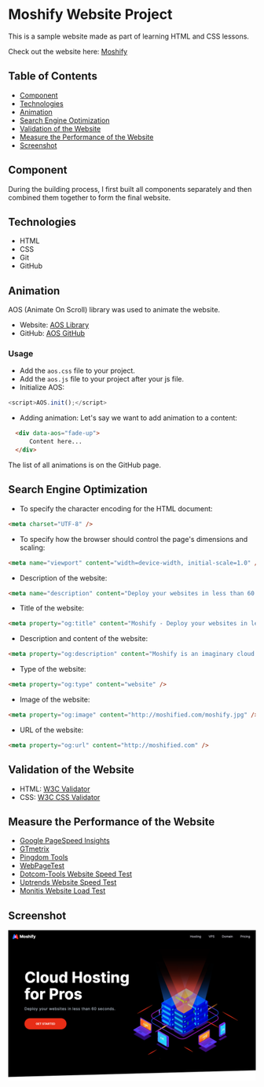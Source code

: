 # Moshify Website Project

This is a sample website made as part of learning HTML and CSS lessons.

Check out the website here: [Moshify](moshify-atsr-djrrwiqhd-studentcontentcreatorgmailcoms-projects.vercel.app)

## Table of Contents

- [Component](#component)
- [Technologies](#technologies)
- [Animation](#animation)
- [Search Engine Optimization](#search-engine-optimization)
- [Validation of the Website](#validation-of-the-website)
- [Measure the Performance of the Website](#measure-the-performance-of-the-website)
- [Screenshot](#screenshot)

## Component

During the building process, I first built all components separately and then combined them together to form the final website.

## Technologies

- HTML
- CSS
- Git
- GitHub

## Animation

AOS (Animate On Scroll) library was used to animate the website.

- Website: [AOS Library](https://michalsnik.github.io/aos/)
- GitHub: [AOS GitHub](https://github.com/michalsnik/aos)

### Usage

- Add the `aos.css` file to your project.
- Add the `aos.js` file to your project after your js file.
- Initialize AOS:

```javaScript
<script>AOS.init();</script>
```

- Adding animation:
  Let's say we want to add animation to a content:

```html
  <div data-aos="fade-up">
      Content here...
  </div>
```

The list of all animations is on the GitHub page.

## Search Engine Optimization

- To specify the character encoding for the HTML document:

```html
<meta charset="UTF-8" />
```

- To specify how the browser should control the page's dimensions and scaling:

```html
<meta name="viewport" content="width=device-width, initial-scale=1.0" />
```

- Description of the website:

```html
<meta name="description" content="Deploy your websites in less than 60 seconds." />
```

- Title of the website:

```html
<meta property="og:title" content="Moshify - Deploy your websites in less than 60 seconds." />
```

- Description and content of the website:

```html
<meta property="og:description" content="Moshify is an imaginary cloud hosting company. It's designed to teach people how to build modern websites using HTML5 and CSS3. To learn how to build this website from scratch, get the Ultimate HTML and CSS course on codewithmosh.com." />
```

- Type of the website:

```html
<meta property="og:type" content="website" />
```

- Image of the website:

```html
<meta property="og:image" content="http://moshified.com/moshify.jpg" />
```

- URL of the website:

```html
<meta property="og:url" content="http://moshified.com" />
```

## Validation of the Website

- HTML: [W3C Validator](https://validator.w3.org/)
- CSS: [W3C CSS Validator](https://jigsaw.w3.org/css-validator/)

## Measure the Performance of the Website

- [Google PageSpeed Insights](https://developers.google.com/speed/pagespeed/insights/)
- [GTmetrix](https://gtmetrix.com/)
- [Pingdom Tools](https://tools.pingdom.com/)
- [WebPageTest](https://www.webpagetest.org/)
- [Dotcom-Tools Website Speed Test](https://www.dotcom-tools.com/website-speed-test.aspx)
- [Uptrends Website Speed Test](https://www.uptrends.com/tools/website-speed-test)
- [Monitis Website Load Test](https://www.monitis.com/free-tools/website-load-test)

## Screenshot

![Screenshot of the website](./images/banners.png)
